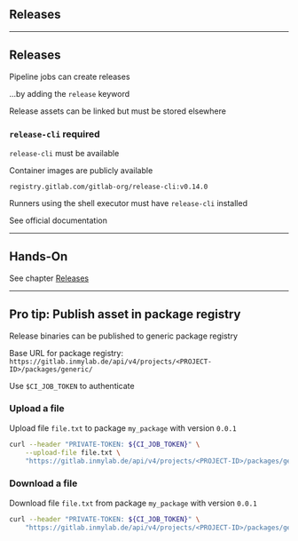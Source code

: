 <!-- .slide: id="gitlab_releases" class="vertical-center" -->

<i class="fa-duotone fa-rectangle-history-circle-plus fa-8x fa-duotone-colors" style="float: right; color: grey;"></i>

## Releases

---

## Releases

Pipeline jobs can create releases [](https://docs.gitlab.com/ee/user/project/releases/index.html)

...by adding the `release` keyword [](https://docs.gitlab.com/ee/ci/yaml/#release)

Release assets can be linked but must be stored elsewhere

### `release-cli` required

`release-cli` [](https://gitlab.com/gitlab-org/release-cli) must be available

Container images are publicly available [](https://gitlab.com/gitlab-org/release-cli/container_registry)

`registry.gitlab.com/gitlab-org/release-cli:v0.14.0`

Runners using the shell executor must have `release-cli` installed

See official documentation [](https://docs.gitlab.com/ee/user/project/releases/release_cli.html)

---

## Hands-On

See chapter [Releases](/hands-on/2023-11-30/250_releases/exercise/)

---

## Pro tip: Publish asset in package registry

Release binaries can be published to generic package registry [](https://docs.gitlab.com/ee/user/packages/generic_packages/)

Base URL for package registry: `https://gitlab.inmylab.de/api/v4/projects/<PROJECT-ID>/packages/generic/`

Use `$CI_JOB_TOKEN` to authenticate

### Upload a file

Upload file `file.txt` to package `my_package` with version `0.0.1` [](https://docs.gitlab.com/ee/user/packages/generic_packages/#publish-a-package-file)

```bash
curl --header "PRIVATE-TOKEN: ${CI_JOB_TOKEN}" \
    --upload-file file.txt \
    "https://gitlab.inmylab.de/api/v4/projects/<PROJECT-ID>/packages/generic/my_package/0.0.1/file.txt"
```

### Download a file

Download file `file.txt` from package `my_package` with version `0.0.1` [](https://docs.gitlab.com/ee/user/packages/generic_packages/#download-package-file)

```bash
curl --header "PRIVATE-TOKEN: ${CI_JOB_TOKEN}" \
    "https://gitlab.inmylab.de/api/v4/projects/<PROJECT-ID>/packages/generic/my_package/0.0.1/file.txt"
```
